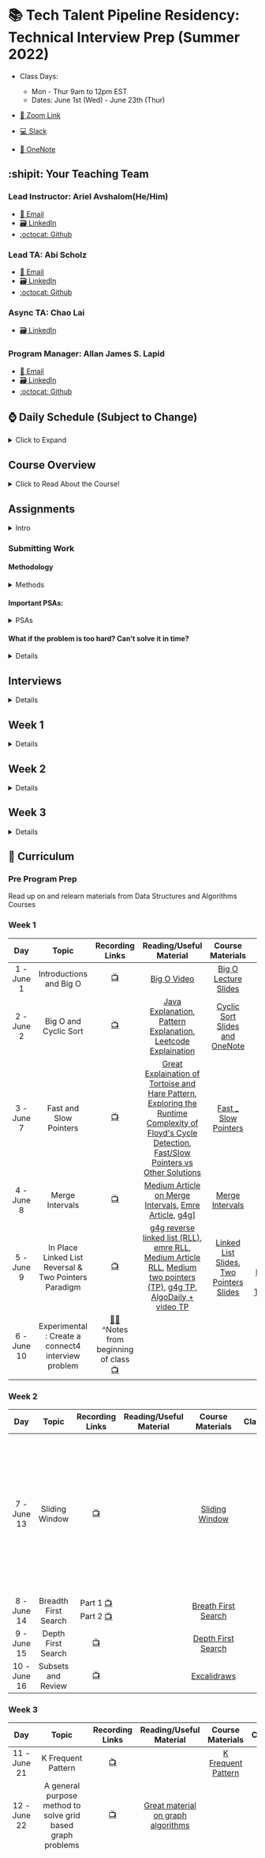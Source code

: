 # 📚 Tech Talent Pipeline Residency: Technical Interview Prep (Summer 2022)

- Class Days:

  - Mon - Thur 9am to 12pm EST
  - Dates: June 1st (Wed) - June 23th (Thur)

- [:movie_camera: Zoom Link](https://us02web.zoom.us/j/85069833213?pwd=R0tXb2tvSnVsSHFybTcrd2ZYRDY2UT09)
- [:computer: Slack](https://cunyttp.slack.com/archives/C02N91RHGM9)
- [:notebook: OneNote](https://1drv.ms/u/s!An3mqqGZuSCthdUP2viXhI2w4pePPg?e=DRwaEA)

## :shipit: Your Teaching Team

### Lead Instructor: Ariel Avshalom(He/Him)

- <a href="mailto:csciprofessor+ttp@gmail.com">:e-mail: Email</a>
- [:card_file_box: LinkedIn](https://www.linkedin.com/in/arielavshalom)
- [:octocat: Github](http://github.com/ArielAvshalom)

### Lead TA: Abi Scholz

- <a href="mailto:abi.scholz@gmail.com">:e-mail: Email</a>
- [:card_file_box: LinkedIn](https://www.linkedin.com/in/abischolz/)
- [:octocat: Github](https://github.com/abischolz)

### Async TA: Chao Lai

- [:card_file_box: LinkedIn](https://www.linkedin.com/in/chao-lai-2900/)

### Program Manager: Allan James S. Lapid

- <a href="mailto:ajLapid718@gmail.com">:e-mail: Email</a>
- [:card_file_box: LinkedIn](https://www.linkedin.com/in/allan-james-lapid/)
- [:octocat: Github](https://github.com/ajLapid718)

## :watch: Daily Schedule (Subject to Change)

<details><summary>Click to Expand</summary>

9 AM - 10:30 AM - :speaking_head: Lecture, Review, Demo

10:30 AM - 11:45 AM - 🎆 One-on-One interview sessions

11:45 AM - 12:00 PM - :keyboard: Quick QL check on Zoom, explanation of homework requirements

Onwards: work on assignments and git gud!

</details>

## Course Overview

<details><summary>Click to Read About the Course!</summary>
  
We will categorize coding interview problems into a set of 10 patterns. Each pattern will be a complete tool - consisting of data structures, algorithms, and analysis techniques. These tools will enable you to solve a specific category of problems. The goal is to develop an understanding of the underlying pattern, so that, we can apply that pattern to solve other problems.

Each problem not only maps to the same pattern but also presents different constraints. Overall, the course has around 125+ problems of varying difficulties. The problems solved under these patterns use a varied set of algorithmic techniques.

We will start with a brief introduction of each pattern before jumping into the problems. Under each pattern, the first problem will explain the underlying pattern in detail to build the concepts that can be applied to later problems. The later problems will focus on the different constraints each problem presents and how our algorithm needs to change to handle them.

</details>
  
## Assignments

<details><summary>Intro</summary>
  
- For any assignment where we ask you to solve a problem(s) or conduct mock technical interviews in class, please work in a code editor of choice and submit your work to github periodically throughout the day with descriptive comments

- The `assignments` folder is where you find the assigned classwork & homework for each day. Assignments are broken down into 1 of 16 patterns, furthermore, you will find subfolders with the week and day designation (for example w1d1 stands for "week 1 day 1")

</details>

### Submitting Work

#### Methodology

<details><summary>Methods</summary>

1. Each of you should **fork and clone this repository**.
2. Make sure to pull from the central repository every day as files will updated periodically.
3. Enter the students folder in your fork and create a folder with your name in camelCase (eg _arielAvshalom_).
4. From this point on, follow this strategy for committing your work:

   A. Create a branch for a week (create one on our first day for the first 5 days) and call is week\_# (eg (week_1\*)

   B. For every day create a new issue labeled day\_# (eg _day_1_)

   C. For each issue, make sure to commit often and periodically with helpful comments (eg _started problem #..._ or _completed problem #..._ or _attempted but could not solve problem #..._ etc)

   D. Once you finish your work for the day, close the issue

   E. Once the week is complete, merge the branch to your repository and then make a pull request to the central repository.

</details>
  
#### Important PSAs:

<details><summary>PSAs</summary>

- Always work in your own folder, not a classmates.
- Commit early and commit often
- Delete your branches after merging (make sure that you properly merged before doing this!)
- Avoid merge conflicts, think before you commit!

##### On assignments:

- You will complete all algos listed in the syllabus on a weekly basis.
- We will review your comments/high level overview & code to identify strengths and weaknesses within your understanding of each pattern.
- You will NOT complete your homework all in one shot & will NOT save. Attempting to master Data-structures and Algorithms requires constant exposure to these questions and solutions. You will create a commit through GitHub on your branch each night solving at minimum one problem which you were not able to solve during class time.

</details>

#### What if the problem is too hard? Can't solve it in time?

<details><summary>Details</summary>

1.  Spend 15-30 minutes trying to solve the problem if you are not able to, write and submit a program containing the following:

        As comments:

        - a description of the approach(es) you thought of
        - a description of where you got stuck on these approaches.

    For example: - Was there a flaw in the approach you found and you had to think
    of a new one? What was the flaw? How did you try to get around
    it? - Were you just unable to implement the approach? Which part(s)
    were you unable to implement, and why?

2.  If you get stuck reverse engineer the existing solution and take a few moments to digest it. (\*a few moments may take longer for leetcode hard)

    As code:

    - Type out the the program in your language by referencing the solution provided (2-3 times, No copy/pasting)
    - Reference leetcode discussion and reverse engineer a solution which fits most with your style.
      example:
      - If you seldom use higher order functions, then do not attempt to reverse engineer solutions which focus on these
      - If you prefer a certain implementation of a data-structure over another, please cater to your strengths

3.  Move on to the next problem.

    As a mindset:

    - Many will struggle with the common coding patterns for the first few times they encounter them, it is extremely important to learn how to move on with the intentions of revisiting said topic at a later date.
      example:
      - While we were young we would be assigned tasks like brushing our teeth, bathing, etc... Our parents would surely not allow us to "attempt" to brush our teeth for 90 minutes in pursuit of perfection at this stage in our lives, instead, they would likely step in and "take over" to ensure that we got it done. The emphasis was never on getting it perfect in one singular session, but, achieving muscle memory and improvement of motor skills through repition.

</details>

## Interviews

<details><summary>Details</summary>

- Each student will be given one of two problems with solutions the day before class
- You will be assigned a partner on the day of class
- You will interview the partner and learn to think like an interviewer, then the interviewer will fill out a Google Form with their thoughts on the process
- After the first interview, switch roles and repeat
- Submit your solutions under the day of the interview in your assignment folder as interview_week_day

</details>

## Week 1

<details><summary>Details</summary>

Class Session 1: Goals, HackerRank assessment, Intro to Big O

Class Session 2: Finish Big O, Cyclic Sort, Interview Session 1

Class Session 3: Fast and Slow Pointers, Intro to Technical Interviewing (a step by step guide)

Class Session 4: Merge Intervals

Class Session 5: Reverse Linked List in Place & Two Pointers

Class Session 6: Special Teaching Session & Brainstorm a Problem Idea Session

</details>

## Week 2

<details><summary>Details</summary>

CLass Session 7: Sliding Window

Class Session 8: BFS Trees

Class Session 9: DFS Trees

Class Session 10: Mob programming, Subsets & Review

</details>

## Week 3

<details><summary>Details</summary>
  
Class Session 11: K Frequent Pattern
  
Class Session 12: How to work with Graph Grids
  
Class Session 13: Thank you and Exit Assessment
  
</details>

## :school: Curriculum

### Pre Program Prep

Read up on and relearn materials from Data Structures and Algorithms Courses

### Week 1

|     Day     |             Topic           |              Recording Links        |    Reading/Useful Material        |       Course Materials |Classwork         |  Assignment |
| :---------: | :-------------: | :------------------: | :------------: | :---------: | :------: | :---: |
| 1 - June 1  |                Introductions and Big O                |                                                                                   [:tv:](https://drive.google.com/drive/folders/16nj2D7Bx-Xsyhzk1GjcJj9KF1ckqPIhP?usp=sharing)                                                                                   |                                                                                                                                                                                                                                        [Big O Video](https://www.youtube.com/watch?v=v4cd1O4zkGw)                                                                                                                                                                                                                                         |                                                                     [Big O Lecture Slides](https://github.com/ArielAvshalom/cuny-ttp-algo-summer-2022-seminar/blob/dba6ed815269210f2a98823de6caabafce287133/Presentations/Big%20O%20Complexity%20V2.pptx)                                                                     |                                                                                                                                                                                                                                                                                                |                                                                                                                             Practice Interview Question                                                                                                                              |
| 2 - June 2  |                 Big O and Cyclic Sort                 |                                                                                  [:tv:](https://drive.google.com/drive/folders/1QZ8wH_6kChFpY6-0fkDl3jGpC41CcaE6?usp=sharing)                                                                                   |                                                                                                                                            [Java Explanation](https://www.javatpoint.com/cycle-sort), [Pattern Explanation](https://emre.me/coding-patterns/cyclic-sort/), [Leetcode Explaination](https://leetcode.com/problems/first-missing-positive/discuss/858526/cyclic-sort-explained)                                                                                                                                             |                                                                           [Cyclic Sort Slides and OneNote](https://docs.google.com/presentation/d/1sxnE7gPb9FhtDL3dUCu6O09t_fh_oOzm/edit?usp=sharing&ouid=112690378091977071463&rtpof=true&sd=true)                                                                           |                                                                                                                                                                                                                                                                                                |                                                           [Cyclic Sort Coding Questions](https://github.com/ArielAvshalom/cuny-ttp-algo-summer-2022-seminar/tree/main/Assignments/cyclicSort), Practice Interview Question                                                           |
| 3 - June 7  |                Fast and Slow Pointers                 |                                                                                  [:tv:](https://drive.google.com/drive/folders/1Q0SgrFOIMvmCxAQOYfgE1H2s6p5l-JNj?usp=sharing)                                                                                   |                                                              [Great Explaination of Tortoise and Hare Pattern](https://codeburst.io/fast-and-slow-pointer-floyds-cycle-detection-algorithm-9c7a8693f491), [Exploring the Runtime Complexity of Floyd's Cycle Detection](https://stackoverflow.com/questions/47193225/runtime-complexity-of-floyds-cycle-detection), [Fast/Slow Pointers vs Other Solutions](https://www.enjoyalgorithms.com/blog/detect-loop-in-linked-list)                                                              |                                                                               [Fast \_ Slow Pointers](https://docs.google.com/presentation/d/1hxNEUPi-IQfdOH66zRDBqjrHbu0Tt8_D/edit?usp=sharing&ouid=112690378091977071463&rtpof=true&sd=true)                                                                                |                                                                                                                                                                                                                                                                                                |                                                               [HandT lc142, lc202](https://github.com/ArielAvshalom/cuny-ttp-algo-summer-2022-seminar/tree/main/Assignments/HandT), Practice Interview Question (PIQ)                                                                |     |
| 4 - June 8  |                    Merge Intervals                    |                                                                                  [:tv:](https://drive.google.com/drive/folders/10q3PD-mNooviRtfEHjYHtq6v9RqYbleq?usp=sharing)                                                                                   |                                                                                                                                            [Medium Article on Merge Intervals](https://medium.com/@timpark0807/leetcode-is-easy-the-interval-pattern-d68a7c1c841), [Emre Article](https://emre.me/coding-patterns/merge-intervals/), [g4g](https://www.geeksforgeeks.org/merging-intervals/)]                                                                                                                                             |                                                                                  [Merge Intervals](https://docs.google.com/presentation/d/1dTA3jAX6b_MaxuKmW42OCJ_r2mptuXbx/edit?usp=sharing&ouid=112690378091977071463&rtpof=true&sd=true)                                                                                   |                                                                                                                                                                                                                                                                                                |                                                                   [Merge Intervals lc252 and lc986](https://github.com/ArielAvshalom/cuny-ttp-algo-summer-2022-seminar/tree/main/Assignments/Merge_Intervals), PIQ                                                                   |
| 5 - June 9  | In Place Linked List Reversal & Two Pointers Paradigm |                                                                                  [:tv:](https://drive.google.com/drive/folders/12UPF0Um1mh4da63VzwuOY4datG5phYmI?usp=sharing)                                                                                   | [g4g reverse linked list (RLL)](https://www.geeksforgeeks.org/reverse-a-linked-list/), [emre RLL](https://emre.me/coding-patterns/in-place-reversal-of-a-linked-list/), [Medium Article RLL](https://medium.com/outco/reversing-a-linked-list-easy-as-1-2-3-560fbffe2088), [Medium two pointers (TP)](https://medium.com/@timpark0807/leetcode-is-easy-two-pointers-90b9b0f2eb43), [g4g TP](https://www.geeksforgeeks.org/two-pointers-technique/), [AlgoDaily + video TP](https://algodaily.com/lessons/using-the-two-pointer-technique) | [Linked List Slides](https://docs.google.com/presentation/d/1ocTTgGxWJrCGv15fWq22hjo18pH_-sI0/edit?usp=sharing&ouid=112690378091977071463&rtpof=true&sd=true), [Two Pointers Slides](https://docs.google.com/presentation/d/185GiGXYJEcnSL0LiuPWqpfP54OkO1m5P/edit?usp=sharing&ouid=112690378091977071463&rtpof=true&sd=true) | [Dutch Flag AlgoDaily](https://algodaily.com/challenges/dutch-national-flag-problem), [Dutch Flag Educative.io](https://www.educative.io/edpresso/the-dutch-national-flag-problem-in-cpp), [Triple Sums TutorialsPoint](https://www.tutorialspoint.com/triplet-with-desired-sum-in-javascript) | [Reverse Linked List lc206](https://github.com/ArielAvshalom/cuny-ttp-algo-summer-2022-seminar/tree/main/Assignments/ReverseLinkedList), [Two Pointer (lots of problems)](https://github.com/ArielAvshalom/cuny-ttp-algo-summer-2022-seminar/tree/main/Assignments/TwoPointers), PIQ |
| 6 - June 10 |  Experimental : Create a connect4 interview problem   | [:woman_facepalming:](https://docs.google.com/document/d/10ioAMZJrQ7iZsIQv-X5FD8gVU5dkw7ZvgJFx8U_N3X8/edit?usp=sharing)<br /> ^Notes from beginning of class<br /> [:tv:](https://drive.google.com/drive/folders/117kQXlQr4vstFyJekxIbZHpELSJMs2Ce?usp=sharing) |                                                                                                                                                                                                                                                                                                                                                                                                                                                                                                                                        |                                                                                                                                                                                                                                                                                                                               |                                                                                                                                                                                                                                                                                                |                                                                                                                                                                                                                       

### Week 2

|     Day     |             Topic           |              Recording Links        |    Reading/Useful Material        |       Course Materials |Classwork         |  Assignment |
| :---------: | :-------------: | :------------------: | :------------: | :---------: | :------: | :---: |
| 7 - June 13 |                    Sliding Window                     |                                                                                  [:tv:](https://drive.google.com/drive/folders/1A4LC-6bPk9tn_tnyeb4LuHe1G-dcmti2?usp=sharing)                                                                                   |                                                                                                                                                                                                                                                                                                                                                                                                                                                                                                                                           |                                                                                   [Sliding Window](https://docs.google.com/presentation/d/1AauQoZYhHB1pMa8gv6JXrtMd0ssiI2N_/edit?usp=sharing&ouid=112690378091977071463&rtpof=true&sd=true)                                                                                   |                                                                                                                                                                                                                                                                                                |       [Sliding Windows: Note that I posted the group questions here too. They were a bit more difficult today and trying to do them yourselves might be helpful.](https://github.com/ArielAvshalom/cuny-ttp-algo-summer-2022-seminar/tree/main/Assignments/SlidingWindow), PIQ       |
| 8 - June 14 |                 Breadth First Search                  | Part 1 [:tv:](https://drive.google.com/file/d/1-ubo3Zq7klM0jyDjd6ni7eR6J4qMLb-8/view?usp=sharing) Part 2 [:tv:](https://drive.google.com/file/d/1mWK--Y9Uc9otbNwdEZFjEhGoOwB-qkxV/view?usp=sharing)                                                                                 |         |  [Breath First Search](https://docs.google.com/presentation/d/1g3S-mVY0DSqAFhW5USvESYK7yhrX5U9k/edit?usp=sharing&ouid=112690378091977071463&rtpof=true&sd=true)|                                                                                                                                            |                                                                                                                         [BFS Assignment](https://github.com/ArielAvshalom/cuny-ttp-algo-summer-2022-seminar/tree/main/Assignments/BFS)|
| 9 - June 15  | Depth First Search |[:tv:]([https://us02web.zoom.us/rec/share/hwUWNda-g0xmzBDM71XFd7lHZFg8rnZqaNDSqL6X31XAS4o_Prjm2T6fW0DVLAiT.di2CdD7BsT4zcL4_](https://drive.google.com/drive/folders/1_XmvSegqbXUxdmyIV1r2QrfmplKSqPp4?usp=sharing))||[Depth First Search]()||[DFS](https://github.com/ArielAvshalom/cuny-ttp-algo-summer-2022-seminar/tree/main/Assignments/DFS)|
| 10 - June 16 | Subsets and Review |[:tv:](https://drive.google.com/drive/folders/1n8u1Chjls2f7uu-N-TA5sfpgxC6a6tNw?usp=sharing)||[Excalidraws](https://github.com/ArielAvshalom/cuny-ttp-algo-summer-2022-seminar/tree/main/Diagramming)|||


### Week 3

|     Day     |             Topic           |              Recording Links        |    Reading/Useful Material        |       Course Materials |Classwork         |  Assignment |
| :---------: | :-------------: | :------------------: | :------------: | :---------: | :------: | :---: |
|11 - June 21|K Frequent Pattern|[:tv:](https://drive.google.com/drive/folders/1HmL99b0nUUOJOltmxOispwKORyC17H-i?usp=sharing)||[K Frequent Pattern](https://github.com/ArielAvshalom/cuny-ttp-algo-summer-2022-seminar/blob/main/Presentations/The%20K-Frequent%20Pattern.pptx)||[K Frequent Pattern](https://github.com/ArielAvshalom/cuny-ttp-algo-summer-2022-seminar/tree/main/Assignments/KFrequentElements)|
|12 - June 22|A general purpose method to solve grid based graph problems|[:tv:](https://drive.google.com/drive/folders/1oUB_RvgDSI6sLN1Ql1--Sg1xm0HuzdUN?usp=sharing)|[Great material on graph algorithms](https://www.youtube.com/watch?v=DgXR2OWQnLc&list=PLDV1Zeh2NRsDGO4--qE8yH72HFL1Km93P)||||
|13 - June 23|Thank you for participating & exit assessment|||||Work on what you missed ([solutions](https://github.com/ArielAvshalom/cuny-ttp-algo-summer-2022-seminar/tree/main/assignment_solutions) to most questions posted) and continue working with the TTP team to secure a job. The questions below ⏬ are also great practice! Try making your own interview problems and think 🤔 like an interviewer!|



### /// Week Five & Beyond /// --> Class is over, but, the work is just beginning!

#### /// Sliding Window ///
- [] No-repeat Substring (hard): LC #3
- [] Longest Substring with Same Letters after Replacement (hard)
- [] Longest Subarray with Ones after Replacement (hard): LC #424 
- [] Find Permutation (hard): LC #567 & LC #1004 
- [] Find String Anagrams (hard): LC #438
- [] Smallest Window Containing Substring (hard): LC #76
- [] Words Concatenation (hard): LC #30

#### /// Two Pointers ///
- [] Quadruple Sum to Target (medium): LC #18 
- [] Comparing Strings containing Backspaces (medium): LC #844 
- [] Minimum Window Sort (medium): LC #581

#### /// Fast & Slow Pointers ///
- [] Palindrome LinkedList (medium): LC #234
- [] Rearrange a LinkedList (medium): LC #143
- [] Cycle in a Circular Array (hard): LC #457

#### /// Merge Intervals ///
- [] Minimum Meeting Rooms (hard): LC #253
- [] Maximum CPU Load (hard)
- [] Employee Free Time (hard): LC #759

#### /// Cyclic Sort ///
- [] Find the Corrupt Pair (easy): LC #645
- [] Find the Smallest Missing Positive Number (medium): LC #41
- [] Find the First K Missing Positive Numbers (hard)

#### /// In Place Reversal of a LL ///
- [] Reverse Alternating K-element Sub-list (medium)
- [] Rotate a LinkedList (medium): LC #61

#### /// Trees: BFS ///
- [] Connect All Level Order Siblings (medium)
- [] Right View of a Binary Tree (easy): LC #199

#### /// Trees: DFS ///
- [] Tree Diameter (medium): LC #543
- [] Path with Maximum Sum (hard): LC #124

#### /// Heaps ///
- [] Maximize Capital (hard): LC #502
- [] Next Interval (hard): LC #436

#### /// Subsets ///
- [] Balanced Parentheses (hard): LC #22
- [] Unique Generalized Abbreviations (hard): LC #320 
- [] Evaluate Expression (hard): LC #241
- [] Structurally Unique Binary Search Trees (hard): LC #95
- [] Count of Structurally Unique Binary Search Trees (hard): LC #96

#### /// Modified Binary Search ///
- [] Search in a Sorted Infinite Array (medium): LC #702 
- [] Minimum Difference Element (medium): LC #658 (k == 1) 
- [] Bitonic Array Maximum (easy)
- [] Search Bitonic Array (medium)
- [] Search in Rotated Array (medium): LC #33 & LC #81
- [] Rotation Count (medium): LC #153 & LC #154

#### /// Bitwise XOR /// --> Low Chances of
- [] Two Single Numbers (medium): LC #260 
- [] Complement of Base 10 Number (medium): LC #476 
- [] Problem Statement (hard): LC #832

#### /// Top "K" Elements ///
- [] Kth Smallest Number (easy): LC #215
- [] 'K' Closest Points to the Origin (easy): LC #973
- [] Connect Ropes (easy): LC #1167
- [] Top 'K' Frequent Numbers (medium): LC #347
- [] Frequency Sort (medium): LC #451
- [] Kth Largest Number in a Stream (medium): LC #703
- [] 'K' Closest Numbers (medium): LC #658
- [] Maximum Distinct Elements (medium)
- [] Sum of Elements (medium)
- [] Rearrange String (hard): LC #767
- [] Rearrange String K Distance Apart (hard): LC #358
- [] Scheduling Tasks (hard): LC #621
- [] Frequency Stack (hard): LC #895

#### /// K-Way Merge ///
- [] Kth Smallest Number in M Sorted Lists (Medium)
- [] Kth Smallest Number in a Sorted Matrix (Hard): LC #378
- [] Smallest Number Range (Hard): LC #632
- [] Problem K Pairs with Largest Sums (Hard): LC $373

#### /// Knapsack (Dynamic Programming) ///
- [] Equal Subset Sum Partition (medium): LC #416 
- [] Subset Sum (medium)
- [] Minimum Subset Sum Difference (hard) 
- [] Count of Subset Sum (hard)
- [] Target Sum (hard): LC #494

#### /// Topological Sort (Graphs) ///
- [] Tasks Scheduling (medium): LC #207
- [] Tasks Scheduling Order (medium): LC #210
- [] All Tasks Scheduling Orders (hard): LC #210 (output all possible solutions)
- [] Alien Dictionary (hard): LC #269
- [] Reconstructing a Sequence (hard): LC #444
- [] Minimum Height Trees (hard): LC #310
